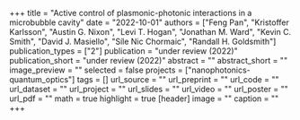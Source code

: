 +++
title = "Active control of plasmonic-photonic interactions in a microbubble cavity"
date = "2022-10-01"
authors = ["Feng Pan", "Kristoffer Karlsson", "Austin G. Nixon", "Levi T. Hogan", "Jonathan M. Ward", "Kevin C. Smith", "David J. Masiello", "Síle Nic Chormaic", "Randall H. Goldsmith"]
publication_types = ["2"]
publication = "under review  (2022)"
publication_short = "under review (2022)"
abstract = ""
abstract_short = ""
image_preview = ""
selected = false
projects = ["nanophotonics-quantum_optics"]
tags = []
url_source = ""
url_preprint = ""
url_code = ""
url_dataset = ""
url_project = ""
url_slides = ""
url_video = ""
url_poster = ""
url_pdf = ""
math = true
highlight = true
[header]
image = ""
caption = ""
+++